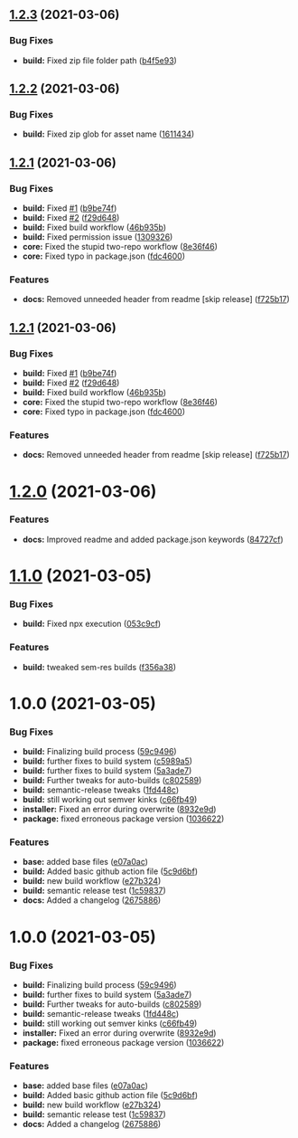 ## [1.2.3](https://github.com/oblakstudio/wpwebpack/compare/v1.2.2...v1.2.3) (2021-03-06)


### Bug Fixes

* **build:** Fixed zip file folder path ([b4f5e93](https://github.com/oblakstudio/wpwebpack/commit/b4f5e933935f991503d55dd96ec4a72b9bc74074))

## [1.2.2](https://github.com/oblakstudio/wpwebpack/compare/v1.2.1...v1.2.2) (2021-03-06)


### Bug Fixes

* **build:** Fixed zip glob for asset name ([1611434](https://github.com/oblakstudio/wpwebpack/commit/1611434e3c2fb661d7694bbad8fc15b967fbb8c0))

## [1.2.1](https://github.com/oblakstudio/wpwebpack/compare/v1.2.0...v1.2.1) (2021-03-06)


### Bug Fixes

* **build:** Fixed [#1](https://github.com/oblakstudio/wpwebpack/issues/1) ([b9be74f](https://github.com/oblakstudio/wpwebpack/commit/b9be74f02ace83037c4148adaa13a84cb190d86d))
* **build:** Fixed [#2](https://github.com/oblakstudio/wpwebpack/issues/2) ([f29d648](https://github.com/oblakstudio/wpwebpack/commit/f29d648c52b62c37dc3169e20c47598294562c5b))
* **build:** Fixed build workflow ([46b935b](https://github.com/oblakstudio/wpwebpack/commit/46b935b949540dc3511e46a48d2f6606dba56242))
* **build:** Fixed permission issue ([1309326](https://github.com/oblakstudio/wpwebpack/commit/1309326bd98badc1de82311baa3b68092cfd878a))
* **core:** Fixed the stupid two-repo workflow ([8e36f46](https://github.com/oblakstudio/wpwebpack/commit/8e36f46a388c1aa900a1feabab6a0215e369bb67))
* **core:** Fixed typo in package.json ([fdc4600](https://github.com/oblakstudio/wpwebpack/commit/fdc460091003ee39515f27840f11cf744e5f95b2))


### Features

* **docs:** Removed unneeded header from readme [skip release] ([f725b17](https://github.com/oblakstudio/wpwebpack/commit/f725b178f7f6933a21d6f9457d4efe3aa22d5c4f))

## [1.2.1](https://github.com/oblakstudio/wpwebpack/compare/v1.2.0...v1.2.1) (2021-03-06)


### Bug Fixes

* **build:** Fixed [#1](https://github.com/oblakstudio/wpwebpack/issues/1) ([b9be74f](https://github.com/oblakstudio/wpwebpack/commit/b9be74f02ace83037c4148adaa13a84cb190d86d))
* **build:** Fixed [#2](https://github.com/oblakstudio/wpwebpack/issues/2) ([f29d648](https://github.com/oblakstudio/wpwebpack/commit/f29d648c52b62c37dc3169e20c47598294562c5b))
* **build:** Fixed build workflow ([46b935b](https://github.com/oblakstudio/wpwebpack/commit/46b935b949540dc3511e46a48d2f6606dba56242))
* **core:** Fixed the stupid two-repo workflow ([8e36f46](https://github.com/oblakstudio/wpwebpack/commit/8e36f46a388c1aa900a1feabab6a0215e369bb67))
* **core:** Fixed typo in package.json ([fdc4600](https://github.com/oblakstudio/wpwebpack/commit/fdc460091003ee39515f27840f11cf744e5f95b2))


### Features

* **docs:** Removed unneeded header from readme [skip release] ([f725b17](https://github.com/oblakstudio/wpwebpack/commit/f725b178f7f6933a21d6f9457d4efe3aa22d5c4f))

# [1.2.0](https://github.com/oblakstudio/wpwebpack/compare/v1.1.0...v1.2.0) (2021-03-06)


### Features

* **docs:** Improved readme and added package.json keywords ([84727cf](https://github.com/oblakstudio/wpwebpack/commit/84727cf8cd3375a71f37607be38fcfc3ed743ea7))

# [1.1.0](https://github.com/oblakstudio/wpwebpack/compare/v1.0.0...v1.1.0) (2021-03-05)


### Bug Fixes

* **build:** Fixed npx execution ([053c9cf](https://github.com/oblakstudio/wpwebpack/commit/053c9cfe968ae771de44b3b126a161bb8f9d2eaa))


### Features

* **build:** tweaked sem-res builds ([f356a38](https://github.com/oblakstudio/wpwebpack/commit/f356a38766a34c5b0d3bba764ad3f58225ae36ea))

# 1.0.0 (2021-03-05)


### Bug Fixes

* **build:** Finalizing build process ([59c9496](https://github.com/oblakstudio/wpwebpack/commit/59c9496d08644d9d38974340920bd0c0157f2fcb))
* **build:** further fixes to build system ([c5989a5](https://github.com/oblakstudio/wpwebpack/commit/c5989a51d654657d16ca0df72257aaf1e3b91cd7))
* **build:** further fixes to build system ([5a3ade7](https://github.com/oblakstudio/wpwebpack/commit/5a3ade74d903f2c190d5d5888883d211ab84e73f))
* **build:** Further tweaks for auto-builds ([c802589](https://github.com/oblakstudio/wpwebpack/commit/c802589be892b7ecc008ba63369fc6c65ea84dc1))
* **build:** semantic-release tweaks ([1fd448c](https://github.com/oblakstudio/wpwebpack/commit/1fd448c23d1d9640f61e3f4d5a4ac1d5716054a4))
* **build:** still working out semver kinks ([c66fb49](https://github.com/oblakstudio/wpwebpack/commit/c66fb493f874aa83be5678f5bdf33e198918afe2))
* **installer:** Fixed an error during overwrite ([8932e9d](https://github.com/oblakstudio/wpwebpack/commit/8932e9d71c4fb98a91372b76f750d339053afc31))
* **package:** fixed erroneous package version ([1036622](https://github.com/oblakstudio/wpwebpack/commit/1036622b765a801cd2e9b4dc16346b7d0cc6d762))


### Features

* **base:** added base files ([e07a0ac](https://github.com/oblakstudio/wpwebpack/commit/e07a0acc7f2deb75697405ac6a4287a6cdf9f534))
* **build:** Added basic github action file ([5c9d6bf](https://github.com/oblakstudio/wpwebpack/commit/5c9d6bf28a4f2a56a784550dfd05abd636911548))
* **build:** new build workflow ([e27b324](https://github.com/oblakstudio/wpwebpack/commit/e27b324a9ba49da516dfb9a284d9f0baa00dc2a4))
* **build:** semantic release test ([1c59837](https://github.com/oblakstudio/wpwebpack/commit/1c59837cc294931d15894f72fce9d1f8075d82b9))
* **docs:** Added a changelog ([2675886](https://github.com/oblakstudio/wpwebpack/commit/2675886a409aac21acc94d4bac6f78709c9bdb10))

# 1.0.0 (2021-03-05)


### Bug Fixes

* **build:** Finalizing build process ([59c9496](https://github.com/oblakstudio/wpwebpack/commit/59c9496d08644d9d38974340920bd0c0157f2fcb))
* **build:** further fixes to build system ([5a3ade7](https://github.com/oblakstudio/wpwebpack/commit/5a3ade74d903f2c190d5d5888883d211ab84e73f))
* **build:** Further tweaks for auto-builds ([c802589](https://github.com/oblakstudio/wpwebpack/commit/c802589be892b7ecc008ba63369fc6c65ea84dc1))
* **build:** semantic-release tweaks ([1fd448c](https://github.com/oblakstudio/wpwebpack/commit/1fd448c23d1d9640f61e3f4d5a4ac1d5716054a4))
* **build:** still working out semver kinks ([c66fb49](https://github.com/oblakstudio/wpwebpack/commit/c66fb493f874aa83be5678f5bdf33e198918afe2))
* **installer:** Fixed an error during overwrite ([8932e9d](https://github.com/oblakstudio/wpwebpack/commit/8932e9d71c4fb98a91372b76f750d339053afc31))
* **package:** fixed erroneous package version ([1036622](https://github.com/oblakstudio/wpwebpack/commit/1036622b765a801cd2e9b4dc16346b7d0cc6d762))


### Features

* **base:** added base files ([e07a0ac](https://github.com/oblakstudio/wpwebpack/commit/e07a0acc7f2deb75697405ac6a4287a6cdf9f534))
* **build:** Added basic github action file ([5c9d6bf](https://github.com/oblakstudio/wpwebpack/commit/5c9d6bf28a4f2a56a784550dfd05abd636911548))
* **build:** new build workflow ([e27b324](https://github.com/oblakstudio/wpwebpack/commit/e27b324a9ba49da516dfb9a284d9f0baa00dc2a4))
* **build:** semantic release test ([1c59837](https://github.com/oblakstudio/wpwebpack/commit/1c59837cc294931d15894f72fce9d1f8075d82b9))
* **docs:** Added a changelog ([2675886](https://github.com/oblakstudio/wpwebpack/commit/2675886a409aac21acc94d4bac6f78709c9bdb10))
